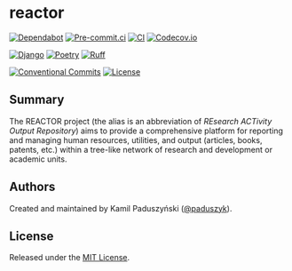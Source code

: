 # reactor

[![Dependabot](https://img.shields.io/badge/dependabot-active-brightgreen?logo=dependabot)][dependabot]
[![Pre-commit.ci](https://results.pre-commit.ci/badge/github/paduszyk/reactor/main.svg)][pre-commit.ci]
[![CI](https://img.shields.io/github/actions/workflow/status/paduszyk/reactor/ci.yaml?label=CI&logo=github)][ci]
[![Codecov.io](https://img.shields.io/codecov/c/github/paduszyk/reactor?logo=codecov)][codecov.io]

[![Django](https://img.shields.io/badge/Django-092e20?&logo=django&logoColor=white)][django]
[![Poetry](https://img.shields.io/endpoint?url=https://python-poetry.org/badge/v0.json)][poetry]
[![Ruff](https://img.shields.io/endpoint?url=https://raw.githubusercontent.com/astral-sh/ruff/main/assets/badge/v2.json)][ruff]

[![Conventional Commits](https://img.shields.io/badge/Conventional%20Commits-1.0.0-fa6673.svg?logo=conventional-commits)][conventional-commits]
[![License](https://img.shields.io/github/license/paduszyk/reactor)][license]

## Summary

The REACTOR project (the alias is an abbreviation of _REsearch ACTivity Output
Repository_) aims to provide a comprehensive platform for reporting and
managing human resources, utilities, and output (articles, books, patents,
etc.) within a tree-like network of research and development or academic units.

## Authors

Created and maintained by Kamil Paduszyński ([@paduszyk][github-paduszyk]).

## License

Released under the [MIT License][license].

[ci]: https://github.com/paduszyk/reactor/actions/workflows/ci.yaml
[codecov.io]: https://app.codecov.io/gh/paduszyk/reactor
[conventional-commits]: https://conventionalcommits.org
[dependabot]: https://github.com/paduszyk/reactor/blob/main/.github/dependabot.yaml
[django]: https://www.djangoproject.com
[github-paduszyk]: https://github.com/paduszyk
[license]: https://github.com/paduszyk/reactor/blob/main/LICENSE
[poetry]: https://python-poetry.org
[pre-commit.ci]: https://results.pre-commit.ci/latest/github/paduszyk/reactor/main
[ruff]: https://github.com/astral-sh/ruff
